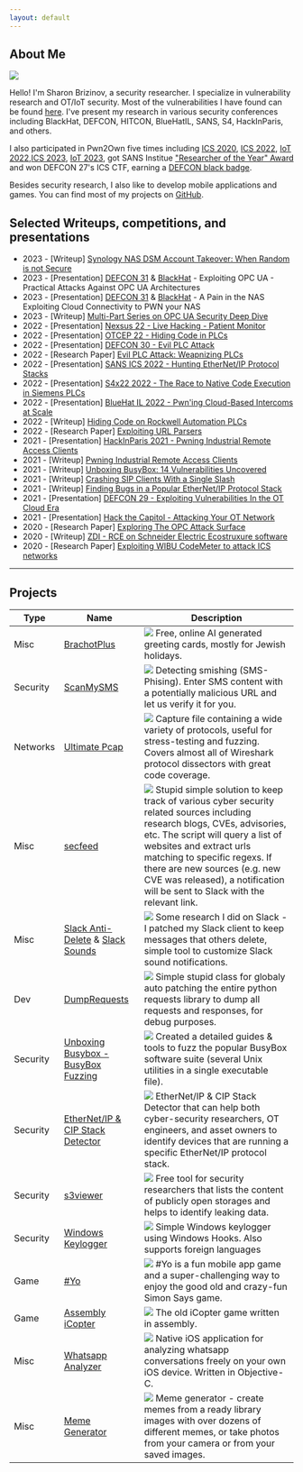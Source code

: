 ```yaml
---
layout: default
---
```


## About Me

<img class="profile-picture" src="avatar.png">

Hello! I'm Sharon Brizinov, a security researcher. I specialize in vulnerability research and OT/IoT security. Most of the vulnerabilities I have found can be found [here](https://sharonbrizinov.com/cves). I've present my research in various security conferences including BlackHat, DEFCON, HITCON, BlueHatIL, SANS, S4, HackInParis, and others. 


I also participated in Pwn2Own five times including [ICS 2020](https://www.zerodayinitiative.com/blog/2020/1/21/pwn2own-miami-2020-schedule-and-live-results), [ICS 2022](https://www.zerodayinitiative.com/blog/2022/4/14/pwn2own-miami-2022-results), [IoT 2022](https://www.zerodayinitiative.com/blog/2022/12/5/pwn2own-toronto-2022-day-one-results),[ICS 2023](https://www.zerodayinitiative.com/blog/2023/2/16/pwn2own-miami-2023-day-three-results), [IoT 2023](https://www.zerodayinitiative.com/blog/2023/10/26/pwn2own-toronto-2023-day-three-results), got SANS Institue ["Researcher of the Year" Award](https://twitter.com/SANSInstitute/status/1605205777093984260) and won DEFCON 27's ICS CTF, earning a [DEFCON black badge](https://www.defcon.org/html/links/dc-black-badge.html).


Besides security research, I also like to develop mobile applications and games. You can find most of my projects on [GitHub](https://github.com/sharonbrizinov). 

## Selected Writeups, competitions, and presentations

* 2023 - [Writeup] [Synology NAS DSM Account Takeover: When Random is not Secure](https://claroty.com/team82/research/synology-nas-dsm-account-takeover-when-random-is-not-secure)
* 2023 - [Presentation] [DEFCON 31](https://www.youtube.com/watch?v=de6kpQVvFL0&ab_channel=DEFCONConference) & [BlackHat](https://www.youtube.com/watch?v=Setiy_a1Ch0&ab_channel=BlackHat) - Exploiting OPC UA - Practical Attacks Against OPC UA Architectures 
* 2023 - [Presentation] [DEFCON 31](https://www.youtube.com/watch?v=pY7S5CUqPxI&ab_channel=DEFCONConference) & [BlackHat](https://www.youtube.com/watch?v=8VK582uC55k&ab_channel=BlackHat) - A Pain in the NAS Exploiting Cloud Connectivity to PWN your NAS
* 2023 - [Writeup] [Multi-Part Series on OPC UA Security Deep Dive](https://claroty.com/team82/research/opc-ua-deep-dive-a-complete-guide-to-the-opc-ua-attack-surface)
* 2022 - [Presentation] [Nexsus 22 - Live Hacking - Patient Monitor](https://www.youtube.com/watch?v=lHZtDS7jPbo)
* 2022 - [Presentation] [OTCEP 22 - Hiding Code in PLCs](https://www.youtube.com/watch?v=yx39_2GCR_I)
* 2022 - [Presentation] [DEFCON 30 - Evil PLC Attack](https://www.youtube.com/watch?v=pNNOUiR8EQo)
* 2022 - [Research Paper] [Evil PLC Attack: Weapnizing PLCs](https://claroty-statamic-assets.nyc3.digitaloceanspaces.com/resource-downloads/team82-evil-plc-attack-research-paper.pdf)
* 2022 - [Presentation] [SANS ICS 2022 - Hunting EtherNet/IP Protocol Stacks](https://www.youtube.com/watch?v=0jftEYDo0ao)
* 2022 - [Presentation] [S4x22 2022 - The Race to Native Code Execution in Siemens PLCs](https://www.youtube.com/watch?v=r-dmxU1gEl0)
* 2022 - [Presentation] [BlueHat IL 2022 - Pwn'ing Cloud-Based Intercoms at Scale](https://www.youtube.com/watch?v=YTxABU_L2Ok)
* 2022 - [Writeup]      [Hiding Code on Rockwell Automation PLCs](https://claroty.com/2022/03/31/blog-research-hiding-code-on-rockwell-automation-plcs/)
* 2022 - [Research Paper]  [Exploiting URL Parsers](https://claroty.com/wp-content/uploads/2022/01/Exploiting-URL-Parsing-Confusion.pdf)
* 2021 - [Presentation] [HackInParis 2021 - Pwning Industrial Remote Access Clients](https://www.youtube.com/watch?v=rNHshToPt2Y&ab_channel=HackinParis)
* 2021 - [Writeup]      [Pwning Industrial Remote Access Clients](https://claroty.com/2021/11/19/blog-research-all-roads-lead-to-openvpn-pwning-industrial-remote-access-clients/)
* 2021 - [Writeup]      [Unboxing BusyBox: 14 Vulnerabilities Uncovered](https://claroty.com/2021/11/09/blog-research-unboxing-busybox-14-vulnerabilities-uncovered-by-claroty-jfrog/)
* 2021 - [Writeup]      [Crashing SIP Clients With a Single Slash](https://claroty.com/2021/08/31/blog-research-crashing-sip-clients-with-a-single-slash)
* 2021 - [Writeup]      [Finding Bugs in a Popular EtherNet/IP Protocol Stack](https://claroty.com/2021/04/15/blog-research-fuzzing-and-pring/)
* 2021 - [Presentation] [DEFCON 29 - Exploiting Vulnerabilities In the OT Cloud Era](https://www.youtube.com/watch?v=l3rs1GwOVSU)
* 2021 - [Presentation] [Hack the Capitol - Attacking Your OT Network](https://www.youtube.com/watch?v=ZtMO-F7zraI)
* 2020 - [Research Paper]  [Exploring The OPC Attack Surface](https://www.claroty.com/wp-content/uploads/2021/02/FINAL_Claroty_OPC_Research_Paper.pdf)
* 2020 - [Writeup]      [ZDI - RCE on Schneider Electric Ecostruxure software](https://www.thezdi.com/blog/2020/9/9/performing-sql-backflips-to-achieve-code-execution-on-schneider-electrics-ecostruxure-operator-terminal-expert-at-pwn2own-miami-2020)
* 2020 - [Research Paper]  [Exploiting WIBU CodeMeter to attack ICS networks](https://www.claroty.com/2020/09/08/blog-research-wibu-codemeter-vulnerabilities/)

---

## Projects

Type | Name  | Description
------|------|--------
Misc | [BrachotPlus](https://brachotplus.com)| <img class="profile-picture" src="img/brachotplus.png"> Free, online AI generated greeting cards, mostly for Jewish holidays.
Security | [ScanMySMS](https://ScanMySms.com)| <img class="profile-picture" src="img/scanmysms.png"> Detecting smishing (SMS-Phising). Enter SMS content with a potentially malicious URL and let us verify it for you.
Networks | [Ultimate Pcap](https://wiki.wireshark.org/uploads/26c41b5ec1d89343e2979b73ec374bc9/ultimate_wireshark_protocols_pcap_220213.pcap.zip)| <img class="profile-picture" src="img/pcap.jpg"> Capture file containing a wide variety of protocols, useful for stress-testing and fuzzing. Covers almost all of Wireshark protocol dissectors with great code coverage.
Misc | [secfeed](https://github.com/SharonBrizinov/secfeed)| <img class="profile-picture" src="img/secfeed.png"> Stupid simple solution to keep track of various cyber security related sources including research blogs, CVEs, advisories, etc. The script will query a list of websites and extract urls matching to specific regexs. If there are new sources (e.g. new CVE was released), a notification will be sent to Slack with the relevant link.
Misc | [Slack Anti-Delete](https://github.com/SharonBrizinov/slack-anti-delete)  &  [Slack Sounds](https://github.com/SharonBrizinov/slack-sounds)| <img class="profile-picture" src="img/slack.png"> Some research I did on Slack - I patched my Slack client to keep messages that others delete, simple tool to customize Slack sound notifications.
Dev | [DumpRequests](https://github.com/SharonBrizinov/DumpRequests) | <img class="profile-picture" src="img/requests.png"> Simple stupid class for globaly auto patching the entire python requests library to dump all requests and responses, for debug purposes.
Security | [Unboxing Busybox - BusyBox Fuzzing](https://github.com/claroty/busybox-fuzzing) | <img class="profile-picture" src="img/busybox.png"> Created a detailed guides & tools to fuzz the popular BusyBox software suite (several Unix utilities in a single executable file).
Security | [EtherNet/IP & CIP Stack Detector](https://github.com/claroty/enip-stack-detector) | <img class="profile-picture" src="img/etherip_detector.png"> EtherNet/IP & CIP Stack Detector that can help both cyber-security researchers, OT engineers, and asset owners to identify devices that are running a specific EtherNet/IP protocol stack.
Security | [s3viewer](https://github.com/SharonBrizinov/s3viewer) | <img class="profile-picture" src="img/s3viewer.jpg"> Free tool for security researchers that lists the content of publicly open storages and helps to identify leaking data.
Security | [Windows Keylogger](https://github.com/SharonBrizinov/SimpleKeylogger) | <img class="profile-picture" src="img/keylogger.png"> Simple Windows keylogger using Windows Hooks. Also supports foreign languages
Game | [#Yo](https://alternativeto.net/software/yo-can-you-follow/about/) | <img class="profile-picture" src="img/hashtagyo.jpg"> #Yo is a fun mobile app game and a super-challenging way to enjoy the good old and crazy-fun Simon Says game.
Game | [Assembly iCopter](https://github.com/SharonBrizinov/iCopter) | <img class="profile-picture" src="img/icopter.jpg"> The old iCopter game written in assembly.
Misc | [Whatsapp Analyzer](https://github.com/SharonBrizinov/Whatsapp-Analyzer) | <img class="profile-picture" src="img/whatsappanalyzer.jpg"> Native iOS application for analyzing whatsapp conversations freely on your own iOS device. Written in Objective-C.
Misc | [Meme Generator](https://appadvice.com/game/app/meme-pro-meme-generator-soundpad/488702679) | <img class="profile-picture" src="img/memegenerator.jpg"> Meme generator - create memes from a ready library images with over dozens of different memes, or take photos from your camera or from your saved images.